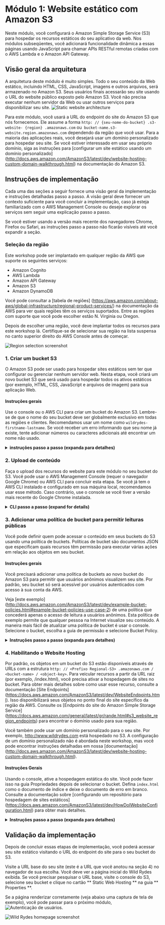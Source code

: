 # Módulo 1: Website estático com Amazon S3

Neste módulo, você configurará o Amazon Simple Storage Service (S3) para hospedar os recursos estáticos do seu aplicativo da web. Nos módulos subseqüentes, você adicionará funcionalidade dinâmica a essas páginas usando JavaScript para chamar APIs RESTful remotas criadas com o AWS Lambda e o Amazon API Gateway.


## Visão geral da arquitetura

A arquitetura deste módulo é muito simples. Todo o seu conteúdo da Web estático, incluindo HTML, CSS, JavaScript, imagens e outros arquivos, será armazenado no Amazon S3. Seus usuários finais acessarão seu site usando o URL do website público exposto pelo Amazon S3. Você não precisa executar nenhum servidor da Web ou usar outros serviços para disponibilizar seu site.
![Static website architecture](../images/static-website-architecture.png)

Para este módulo, você usará a URL do endpoint do site do Amazon S3 que nós fornecemos. Ele assume a forma `http: // {seu-nome-do-bucket} .s3-website- {region} .amazonaws.com` ou` bucket-name.s3-website.region.amazonaws.com` dependendo da região que você usar. Para a maioria das aplicações reais, você desejará usar um domínio personalizado para hospedar seu site. Se você estiver interessado em usar seu próprio domínio, siga as instruções para [configurar um site estático usando um domínio personalizado] (http://docs.aws.amazon.com/AmazonS3/latest/dev/website-hosting-custom-domain-walkthrough.html) na documentação do Amazon S3.

## Instruções de implementação

Cada uma das seções a seguir fornece uma visão geral da implementação e instruções detalhadas passo a passo. A visão geral deve fornecer um contexto suficiente para você concluir a implementação, caso já esteja familiarizado com o AWS Management Console ou deseje explorar os serviços sem seguir uma explicação passo a passo.

Se você estiver usando a versão mais recente dos navegadores Chrome, Firefox ou Safari, as instruções passo a passo não ficarão visíveis até você expandir a seção.

### Seleção da região

Este workshop pode ser implantado em qualquer região da AWS que suporte os seguintes serviços:

- Amazon Cognito
- AWS Lambda
- Amazon API Gateway
- Amazon S3
- Amazon DynamoDB

Você pode consultar a [tabela de regiões] (https://aws.amazon.com/about-aws/global-infrastructure/regional-product-services/) na documentação da AWS para ver quais regiões têm os serviços suportados. Entre as regiões com suporte que você pode escolher  estão N. Virginia ou Oregon.

Depois de escolher uma região, você deve implantar todos os recursos para este workshop lá. Certifique-se de selecionar sua região na lista suspensa no canto superior direito do AWS Console antes de começar.

![Region selection screenshot](../images/region-selection.png)

### 1. Criar um bucket S3

O Amazon S3 pode ser usado para hospedar sites estáticos sem ter que configurar ou gerenciar nenhum servidor web. Nesta etapa, você criará um novo bucket S3 que será usado para hospedar todos os ativos estáticos (por exemplo, HTML, CSS, JavaScript e arquivos de imagem) para sua aplicação Web.

#### Instruções gerais

Use o console ou o AWS CLI para criar um bucket do Amazon S3. Lembre-se de que o nome do seu bucket deve ser globalmente exclusivo em todas as regiões e clientes. Recomendamos usar um nome como `wildrydes-firstname-lastname`. Se você receber um erro informando que seu nome já existe, tente adicionar números ou caracteres adicionais até encontrar um nome não usado.

<details>
<summary><strong>instruções passo a passo (expanda para detalhes)</strong></summary><p>

1. No AWS Management Console, selecione ** Serviços ** e selecione ** S3 ** em Armazenamento.

1. Escolha **+Criar Bucket**

1. Fornecer um nome globalmente exclusivo para o seu bucket, como `wildrydes-firstname-lastname`.

1. Selecione a região que você escolheu para usar neste workshop na lista suspensa.

1. Escolha ** Criar ** no canto inferior esquerdo da caixa de diálogo, sem selecionar um bucket para copiar as configurações.

    ![Create bucket screenshot](../images/create-bucket.png)

</p></details>

### 2. Upload de conteúdo

Faça o upload dos recursos do website para este módulo no seu bucket do S3. Você pode usar o AWS Management Console (requer o navegador Google Chrome) ou AWS CLI  para concluir esta etapa. Se você já tem o AWS CLI instalado e configurado em sua máquina local, recomendamos usar esse método. Caso contrário, use o console se você tiver a versão mais recente do Google Chrome instalada.

<details>
<summary><strong>CLI passo a passo (expand for details)</strong></summary><p>

Se você já tiver a CLI instalada e configurada, poderá usá-la para copiar os recursos da web necessários do `s3://wildrydes-us-east-1/WebApplication/1_StaticWebHosting/website` para o seu bucket.

Execute o seguinte comando, certificando-se de substituir "YOUR_BUCKET_NAME" pelo nome usado na seção anterior e "YOUR_BUCKET_REGION" pelo código de região (por exemplo, us-east-2) onde você criou seu bucket.

     aws s3 sync s3://wildrydes-us-east-1/WebApplication/1_StaticWebHosting/site s3://YOUR_BUCKET_NAME-região SEU_BUCKET_REGION

Se o comando foi bem-sucedido, você verá uma lista de objetos que foram copiados para o seu bucket.
</p></details>


### 3. Adicionar uma política de bucket para permitir leituras públicas

Você pode definir quem pode acessar o conteúdo em seus buckets do S3 usando uma política de buckets. Políticas de bucket são documentos JSON que especificam quais recursos têm permissão para executar várias ações em relação aos objetos em seu bucket.

#### Instruções gerais

Você precisará adicionar uma política de buckets ao novo bucket do Amazon S3 para permitir que usuários anônimos visualizem seu site. Por padrão, seu bucket só será acessível por usuários autenticados com acesso à sua conta da AWS.

Veja [este exemplo] (http://docs.aws.amazon.com/AmazonS3/latest/dev/example-bucket-policies.html#example-bucket-policies-use-case-2) de uma política que concederá apenas o acesso de leitura a usuários anônimos. Esta política de exemplo permite que qualquer pessoa na Internet visualize seu conteúdo. A maneira mais fácil de atualizar uma política de bucket é usar o console. Selecione o bucket, escolha a guia de permissão e selecione Bucket Policy.

<details>
<summary><strong>Instruções passo a passo (expanda para detalhes)</strong></summary><p>

1. No console do S3, selecione o nome do bucket que você criou na seção 1.

1. Escolha a guia ** Permissões ** e, em seguida, escolha ** Política de bucket **.

1. Insira a seguinte política no editor de política de bucket substituindo `YOUR_BUCKET_NAME` pelo nome do bucket criado na seção 1:

    ```json
    {
        "Version": "2012-10-17",
        "Statement": [
            {
                "Effect": "Allow",
                "Principal": "*",
                "Action": "s3:GetObject",
                "Resource": "arn:aws:s3:::YOUR_BUCKET_NAME/*"
            }
        ]
    }
    ```

    ![Update bucket policy screenshot](../images/update-bucket-policy.png)

1. Escolha ** Salvar ** para aplicar a nova política.

</p></details>

### 4. Habilitando o Website Hosting

Por padrão, os objetos em um bucket do S3 estão disponíveis através de URLs com a estrutura `http: // <Prefixo Regional-S3> .amazonaws.com / <bucket-name> / <object-key>`. Para veicular recursos a partir da URL raiz (por exemplo, /index.html), você precisa ativar a hospedagem de sites no bucket. Para obter mais detalhes sobre como usar esse recurso, consulte a documentação [Site Endpoints] (https://docs.aws.amazon.com/AmazonS3/latest/dev/WebsiteEndpoints.html). Isso disponibilizará seus objetos no ponto final do site específico da região da AWS. Consulte os [Endpoints do site do Amazon Simple Storage Service] (https://docs.aws.amazon.com/general/latest/gr/rande.html#s3_website_region_endpoints) para encontrar o domínio usado para sua região.

Você também pode usar um domínio personalizado para o seu site. Por exemplo, http://www.wildrydes.com está hospedado no S3. A configuração de um domínio personalizado não é abordada neste workshop, mas você pode encontrar instruções detalhadas em nossa [documentação] (http://docs.aws.amazon.com/AmazonS3/latest/dev/website-hosting-custom-domain-walkthrough.html).

#### Instruções Gerais

Usando o console, ative a hospedagem estática do site. Você pode fazer isso na guia Propriedades depois de selecionar o bucket. Defina `index.html` como o documento de índice e deixe o documento de erro em branco. Consulte a documentação sobre [configurando um repositório para hospedagem de sites estáticos] (https://docs.aws.amazon.com/AmazonS3/latest/dev/HowDoIWebsiteConfiguration.html) para obter mais detalhes.

<details>
<summary><strong>Instruções passo a passo (expanda para detalhes)</strong></summary><p>

1. Na página de detalhes do bucket no console do S3, escolha a guia ** Properties **.

1. Escolha a opção **Static website hosting**.

1. Selecione **Use this bucket to host a website** e insira `index.html` como documento index. Deixe o resto em branco.

1. Tome nota da URL do ** Endpoint ** na parte superior da caixa de diálogo antes de escolher ** Salvar **. Você usará esse URL durante o restante do workshop para visualizar seu aplicativo da web. A partir daqui, este URL será referido como o URL base do seu Web site.

1. Clique em **Salvar**.

    ![Enable website hosting screenshot](../images/enable-website-hosting.png)

</p></details>


## Validação da implementação

Depois de concluir essas etapas de implementação, você poderá acessar seu site estático visitando o URL do endpoint do site para o seu bucket do S3.

Visite a URL base do seu site (este é a URL que você anotou na seção 4) no navegador de sua escolha. Você deve ver a página inicial do Wild Rydes exibida. Se você precisar pesquisar o URL base, visite o console do S3, selecione seu bucket e clique no cartão ** Static Web Hosting ** na guia ** Properties **.

Se a página renderizar corretamente (veja abaixo uma captura de tela de exemplo), você pode passar para o próximo módulo, ![Autenticação de usuários](../2_UserManagement).

![Wild Rydes homepage screenshot](../images/wildrydes-homepage.png)
